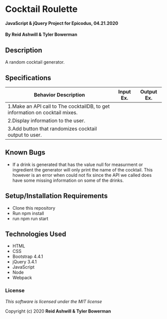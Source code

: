 # Cocktail Roulette

#### JavaScript & jQuery Project for Epicodus, 04.21.2020

#### By **Reid Ashwill & Tyler Bowerman**

## Description

A random cocktail generator.

## Specifications

|   Behavior Description   |  Input Ex.   |        Output Ex.        |
|------------------------------|--------------|--------------------------|
| 1.Make an API call to The cocktailDB, to get information on cocktail mixes.
| 2.Display information to the user.
| 3.Add button that randomizes cocktail output to user.

## Known Bugs
* If a drink is generated that has the value null for measurment or ingredient the generator will only print the name of the cocktail. This however is an error when could not fix since the API we called does have some missing information on some of the drinks.


## Setup/Installation Requirements

* Clone this repository
* Run npm install
* run npm run start

## Technologies Used

* HTML
* CSS
* Bootstrap 4.4.1
* jQuery 3.4.1
* JavaScript
* Node
* Webpack


### License

*This software is licensed under the MIT license*

Copyright (c) 2020 **Reid Ashwill & Tyler Bowerman**